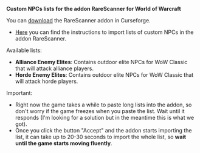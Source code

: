 **Custom NPCs lists for the addon RareScanner for World of Warcraft**

You can [download](https://legacy.curseforge.com/wow/addons/rarescanner) the RareScanner addon in Curseforge.

* [Here](https://legacy.curseforge.com/wow/addons/rarescanner/pages/custom-npcs) you can find the instructions to import lists of custom NPCs in the addon RareScanner.

Available lists:
* **Alliance Enemy Elites**: Contains outdoor elite NPCs for WoW Classic that will attack alliance players.
* **Horde Enemy Elites**: Contains outdoor elite NPCs for WoW Classic that will attack horde players.

Important:
* Right now the game takes a while to paste long lists into the addon, so don't worry if the game freezes when you paste the list. Wait until it responds (I'm looking for a solution but in the meantime this is what we got).
* Once you click the button "Accept" and the addon starts importing the list, it can take up to 20-30 seconds to import the whole list, so **wait until the game starts moving fluently**.
